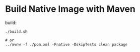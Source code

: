 # Build Native Image with Maven

build:

```
./build.sh

# or
../mvnw -f ./pom.xml -Pnative -DskipTests clean package
```


